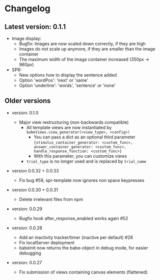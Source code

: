 # Changelog

## Latest version: 0.1.1

- Image display:
    - Bugfix: Images are now scaled down correctly, if they are high
    - Images do not scale up anymore, if they are smaller than the image container
    - The maximum width of the image container increased (350px -> 960px)
- SPR:
    - New options how to display the sentence added
    - Option 'wordPos': 'next' or 'same'
    - Option 'underline': 'words', 'sentence' or 'none'

## Older versions

- version: 0.1.0
  
  - Major view restructuring (non-backwards compatible)
      - All template views are now instantiated by `babeViews.view_generator(<view_type>, <config>)`
          - You can pass a dict as an optional third parameter `{stimulus_container_generator: <custom_func>, answer_container_generator: <custom_func>, handle_response_function: <custom_func>}`
          - With this parameter, you can customize views
      - `trial_type` is no longer used and is replaced by `trial_name`
      
- version 0.0.32 + 0.0.33

    - Fix bug #59, spr-template now ignores non space keypresses

- version 0.0.30 + 0.0.31

    - Delete irrelevant files from npm
    
- version: 0.0.29

	- Bugfix hook after\_response\_enabled works again #52

- version: 0.0.28

	- Add an inactivity tracker/timer (inactive per default) #28
	- Fix localServer deployment
	- babeInit now returns the babe-object in debug mode, for easier debugging

- version: 0.0.27
 
	- Fix submission of views containing canvas elements (flattened)


